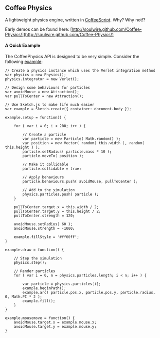 ## Coffee Physics

A lightweight physics engine, written in [CoffeeScript](http://coffeescript.org/). Why? Why not!?

Early demos can be found here: [http://soulwire.github.com/Coffee-Physics/](http://soulwire.github.com/Coffee-Physics/)

#### A Quick Example

The CoffeePhysics API is designed to be very simple. Consider the following [example](http://jsfiddle.net/soulwire/Ra5Ve/):

	// Create a physics instance which uses the Verlet integration method
	var physics = new Physics();
	physics.integrator = new Verlet();

	// Design some behaviours for particles
	var avoidMouse = new Attraction();
	var pullToCenter = new Attraction();

	// Use Sketch.js to make life much easier
	var example = Sketch.create({ container: document.body });

	example.setup = function() {

	    for ( var i = 0; i < 200; i++ ) {

	        // Create a particle
	        var particle = new Particle( Math.random() );
	        var position = new Vector( random( this.width ), random( this.height ) );
	        particle.setRadius( particle.mass * 10 );
	        particle.moveTo( position );

	        // Make it collidable
	        particle.collidable = true;

	        // Apply behaviours
	        particle.behaviours.push( avoidMouse, pullToCenter );

	        // Add to the simulation
	        physics.particles.push( particle );
	    }
	    
	    pullToCenter.target.x = this.width / 2;
	    pullToCenter.target.y = this.height / 2;
	    pullToCenter.strength = 120;
	    
	    avoidMouse.setRadius( 60 );
	    avoidMouse.strength = -1000;
	    
	    example.fillStyle = '#ff00ff';
	}

	example.draw = function() {

	    // Step the simulation
	    physics.step();

	    // Render particles
	    for ( var i = 0, n = physics.particles.length; i < n; i++ ) {

	        var particle = physics.particles[i];
	        example.beginPath();
	        example.arc( particle.pos.x, particle.pos.y, particle.radius, 0, Math.PI * 2 );
	        example.fill();
	    }
	}

	example.mousemove = function() {
	    avoidMouse.target.x = example.mouse.x;
	    avoidMouse.target.y = example.mouse.y;
	}